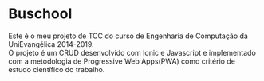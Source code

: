 # Buschool

Este é o meu projeto de TCC do curso de Engenharia de Computação da UniEvangélica 2014-2019.<br>
O projeto é um CRUD desenvolvido com Ionic e Javascript e implementado com a metodologia de Progressive Web Apps(PWA) como critério de estudo científico do trabalho.

